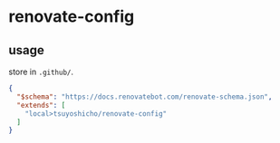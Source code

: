 # renovate-config

## usage

store in `.github/`.

```json
{
  "$schema": "https://docs.renovatebot.com/renovate-schema.json",
  "extends": [
    "local>tsuyoshicho/renovate-config"
  ]
}
```
